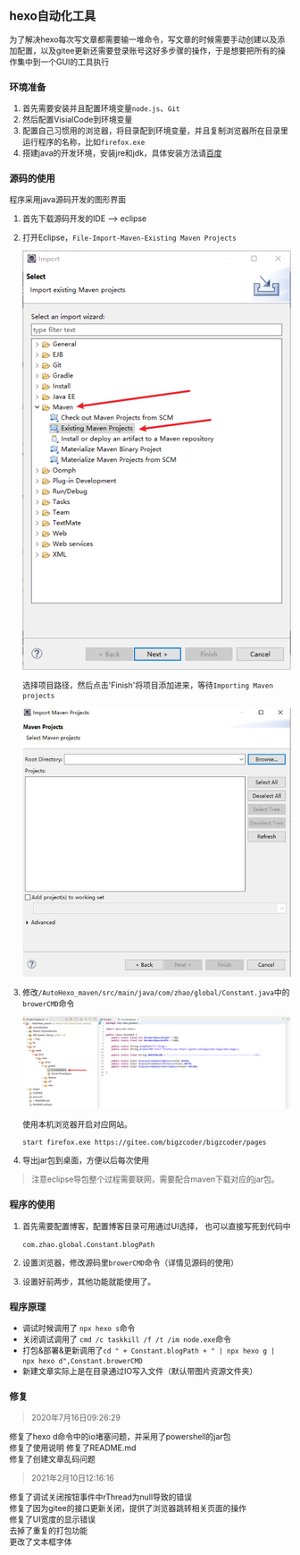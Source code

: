 ## hexo自动化工具

为了解决hexo每次写文章都需要输一堆命令，写文章的时候需要手动创建以及添加配置，以及gitee更新还需要登录账号这好多步骤的操作，于是想要把所有的操作集中到一个GUI的工具执行

<!-- more -->

### 环境准备

1. 首先需要安装并且配置环境变量`node.js`、`Git`
2. 然后配置VisialCode到环境变量
3. 配置自己习惯用的浏览器，将目录配到环境变量，并且复制浏览器所在目录里运行程序的名称，比如`firefox.exe`
5. 搭建java的开发环境，安装jre和jdk，具体安装方法请[百度](http://www.baidu.com)

### 源码的使用

程序采用java源码开发的图形界面  

1. 首先下载源码开发的IDE --> eclipse

2. 打开Eclipse，`File-Import-Maven-Existing Maven Projects`

    ![04](img/04.png)

    选择项目路径，然后点击'Finish'将项目添加进来，等待`Importing Maven projects`

    ![05](img/05.png)

3. 修改`/AutoHexo_maven/src/main/java/com/zhao/global/Constant.java`中的`browerCMD`命令

    ![06](img/06.png)

    使用本机浏览器开启对应网站。

    ```
    start firefox.exe https://gitee.com/bigzcoder/bigzcoder/pages
    ```

4. 导出jar包到桌面，方便以后每次使用

> 注意eclipse导包整个过程需要联网，需要配合maven下载对应的jar包。

### 程序的使用

1. 首先需要配置博客，配置博客目录可用通过UI选择， 也可以直接写死到代码中

    `com.zhao.global.Constant.blogPath`

2. 设置浏览器，修改源码里`browerCMD`命令（详情见源码的使用）
3. 设置好前两步，其他功能就能使用了。

### 程序原理

* 调试时候调用了 `npx hexo s`命令
* 关闭调试调用了 `cmd /c taskkill /f /t /im node.exe`命令
* 打包&部署&更新调用了`cd " + Constant.blogPath + " | npx hexo g | npx hexo d",Constant.browerCMD`
* 新建文章实际上是在目录通过IO写入文件（默认带图片资源文件夹）

### 修复

> 2020年7月16日09:26:29 

修复了hexo d命令中的io堵塞问题，并采用了powershell的jar包  
修复了使用说明
修复了README.md  
修复了创建文章乱码问题

> 2021年2月10日12:16:16

修复了调试关闭按钮事件中rThread为null导致的错误  
修复了因为gitee的接口更新关闭，提供了浏览器跳转相关页面的操作  
修复了UI宽度的显示错误  
去掉了重复的打包功能  
更改了文本框字体